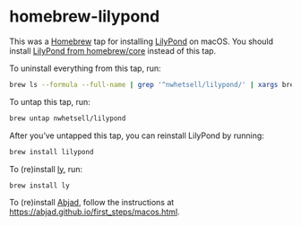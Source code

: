 # homebrew-lilypond

This was a [Homebrew](https://brew.sh) tap for installing [LilyPond](https://lilypond.org) on macOS. You should install [LilyPond from homebrew/core](https://formulae.brew.sh/formula/lilypond) instead of this tap.

To uninstall everything from this tap, run:

```sh
brew ls --formula --full-name | grep '^nwhetsell/lilypond/' | xargs brew uninstall
```

To untap this tap, run:

```sh
brew untap nwhetsell/lilypond
```

After you’ve untapped this tap, you can reinstall LilyPond by running:

```sh
brew install lilypond
```

To (re)install [ly](https://github.com/frescobaldi/python-ly), run:

```sh
brew install ly
```

To (re)install [Abjad](https://abjad.github.io), follow the instructions at https://abjad.github.io/first_steps/macos.html.
